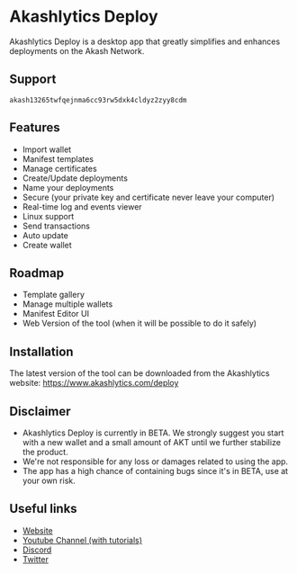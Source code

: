 # Akashlytics Deploy

Akashlytics Deploy is a desktop app that greatly simplifies and enhances deployments on the Akash Network.

## Support

`akash13265twfqejnma6cc93rw5dxk4cldyz2zyy8cdm`

## Features

- Import wallet
- Manifest templates
- Manage certificates
- Create/Update deployments
- Name your deployments
- Secure (your private key and certificate never leave your computer)
- Real-time log and events viewer
- Linux support
- Send transactions
- Auto update
- Create wallet

## Roadmap

- Template gallery
- Manage multiple wallets
- Manifest Editor UI
- Web Version of the tool (when it will be possible to do it safely)

## Installation

The latest version of the tool can be downloaded from the Akashlytics website:
https://www.akashlytics.com/deploy

## Disclaimer

- Akashlytics Deploy is currently in BETA. We strongly suggest you start with a new wallet and a small amount of AKT until we further stabilize the product.
- We're not responsible for any loss or damages related to using the app.
- The app has a high chance of containing bugs since it's in BETA, use at your own risk.

## Useful links

- [Website](https://www.akashlytics.com/deploy)
- [Youtube Channel (with tutorials)](https://www.youtube.com/channel/UC1rgl1y8mtcQoa9R_RWO0UA)
- [Discord](https://discord.gg/dsGZzUR4yb)
- [Twitter](https://twitter.com/thereisnomax)
